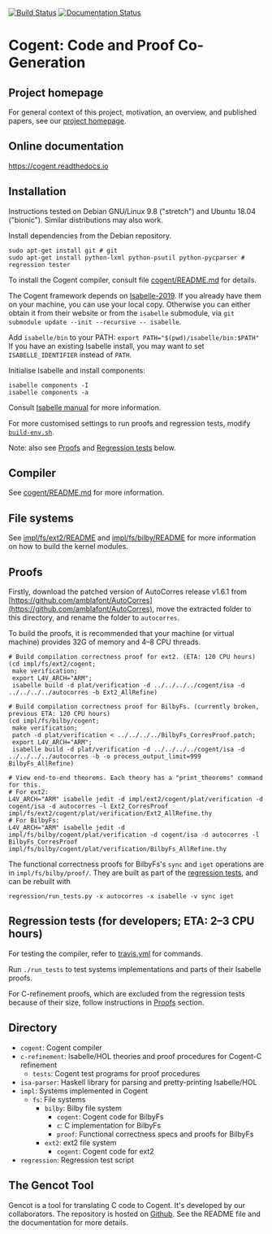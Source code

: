[![Build Status](https://github.com/au-ts/cogent/actions/workflows/ci.yml/badge.svg?branch=master)](https://github.com/au-ts/cogent/actions/workflows/ci.yml)
[![Documentation Status](https://readthedocs.org/projects/cogent/badge/?version=latest)](https://cogent.readthedocs.io/en/latest/?badge=latest)

# Cogent: Code and Proof Co-Generation

## Project homepage

For general context of this project, motivation, an overview, and published papers, see
our [project homepage](https://ts.data61.csiro.au/projects/TS/filesystems.pml.html).

## Online documentation

https://cogent.readthedocs.io

## Installation

Instructions tested on Debian GNU/Linux 9.8 ("stretch") and Ubuntu 18.04 ("bionic"). Similar distributions may also work.

Install dependencies from the Debian repository.
```
sudo apt-get install git # git
sudo apt-get install python-lxml python-psutil python-pycparser # regression tester
```

To install the Cogent compiler, consult file [cogent/README.md](./cogent/README.md) for details. 

The Cogent framework depends on [Isabelle-2019](https://isabelle.in.tum.de/).
If you already have them on your machine, you can use your local copy.
Otherwise you can either obtain it from their website or from the `isabelle` submodule, via
`git submodule update --init --recursive -- isabelle`.

Add `isabelle/bin` to your PATH: `export PATH="$(pwd)/isabelle/bin:$PATH"`
If you have an existing Isabelle install, you may want to set `ISABELLE_IDENTIFIER` instead of `PATH`.

Initialise Isabelle and install components:
```
isabelle components -I
isabelle components -a
```
Consult [Isabelle manual](https://isabelle.in.tum.de/documentation.html) for more information.

For more customised settings to run proofs and regression tests, modify [`build-env.sh`](build-env.sh).

Note: also see [Proofs](#proofs) and [Regression tests](#regression-tests) below.


## Compiler

See [cogent/README.md](./cogent/README.md) for more information.


## File systems

See [impl/fs/ext2/README](./impl/fs/ext2/README) and [impl/fs/bilby/README](./impl/fs/bilby/README) for more information on how to build the kernel modules.


## Proofs

Firstly, download the patched version of AutoCorres release v1.6.1 from [https://github.com/amblafont/AutoCorres](https://github.com/amblafont/AutoCorres),
move the extracted folder to this directory, and rename the folder to `autocorres`.

To build the proofs, it is recommended that your machine (or virtual machine)
provides 32G of memory and 4–8 CPU threads.

```
# Build compilation correctness proof for ext2. (ETA: 120 CPU hours)
(cd impl/fs/ext2/cogent;
 make verification;
 export L4V_ARCH="ARM";
 isabelle build -d plat/verification -d ../../../../cogent/isa -d ../../../../autocorres -b Ext2_AllRefine)

# Build compilation correctness proof for BilbyFs. (currently broken, previous ETA: 120 CPU hours)
(cd impl/fs/bilby/cogent;
 make verification;
 patch -d plat/verification < ../../../../BilbyFs_CorresProof.patch;
 export L4V_ARCH="ARM";
 isabelle build -d plat/verification -d ../../../../cogent/isa -d ../../../../autocorres -b -o process_output_limit=999 BilbyFs_AllRefine)

# View end-to-end theorems. Each theory has a "print_theorems" command for this.
# For ext2:
L4V_ARCH="ARM" isabelle jedit -d impl/ext2/cogent/plat/verification -d cogent/isa -d autocorres -l Ext2_CorresProof impl/fs/ext2/cogent/plat/verification/Ext2_AllRefine.thy
# For BilbyFs:
L4V_ARCH="ARM" isabelle jedit -d impl/fs/bilby/cogent/plat/verification -d cogent/isa -d autocorres -l BilbyFs_CorresProof impl/fs/bilby/cogent/plat/verification/BilbyFs_AllRefine.thy
```

The functional correctness proofs for BilbyFs's `sync` and `iget` operations are in
`impl/fs/bilby/proof/`.
They are built as part of the [regression tests](#regression-tests), and can be rebuilt with

```
regression/run_tests.py -x autocorres -x isabelle -v sync iget
```


## Regression tests (for developers; ETA: 2–3 CPU hours)

For testing the compiler, refer to [travis.yml](./travis.yml) for commands.

Run `./run_tests` to test systems implementations and parts of their Isabelle proofs.

For C-refinement proofs, which are excluded from the regression tests because of
their size, follow instructions in [Proofs](#proofs) section.


## Directory

* `cogent`: Cogent compiler
* `c-refinement`: Isabelle/HOL theories and proof procedures for Cogent-C refinement
  * `tests`: Cogent test programs for proof procedures
* `isa-parser`: Haskell library for parsing and pretty-printing Isabelle/HOL
* `impl`: Systems implemented in Cogent
  * `fs`: File systems
    * `bilby`: Bilby file system
      * `cogent`: Cogent code for BilbyFs
      * `c`: C implementation for BilbyFs
      * `proof`: Functional correctness specs and proofs for BilbyFs
    * `ext2`: ext2 file system
      * `cogent`: Cogent code for ext2
* `regression`: Regression test script


## The Gencot Tool

Gencot is a tool for translating C code to Cogent. It's developed by our collaborators.
The repository is hosted on [Github](https://github.com/F1-C0D3/gencot). See the
README file and the documentation for more details.

